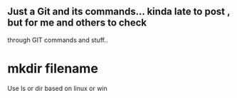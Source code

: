 ## Just a Git and its commands... kinda late to post , but for me and others to check 
through GIT commands and stuff..

# mkdir filename
Use ls or dir based on linux or win
